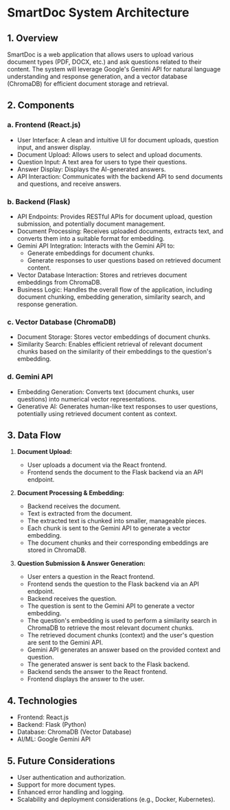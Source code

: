 # SmartDoc System Architecture

## 1. Overview
SmartDoc is a web application that allows users to upload various document types (PDF, DOCX, etc.) and ask questions related to their content. The system will leverage Google's Gemini API for natural language understanding and response generation, and a vector database (ChromaDB) for efficient document storage and retrieval.

## 2. Components

### a. Frontend (React.js)
- User Interface: A clean and intuitive UI for document uploads, question input, and answer display.
- Document Upload: Allows users to select and upload documents.
- Question Input: A text area for users to type their questions.
- Answer Display: Displays the AI-generated answers.
- API Interaction: Communicates with the backend API to send documents and questions, and receive answers.

### b. Backend (Flask)
- API Endpoints: Provides RESTful APIs for document upload, question submission, and potentially document management.
- Document Processing: Receives uploaded documents, extracts text, and converts them into a suitable format for embedding.
- Gemini API Integration: Interacts with the Gemini API to:
    - Generate embeddings for document chunks.
    - Generate responses to user questions based on retrieved document content.
- Vector Database Interaction: Stores and retrieves document embeddings from ChromaDB.
- Business Logic: Handles the overall flow of the application, including document chunking, embedding generation, similarity search, and response generation.

### c. Vector Database (ChromaDB)
- Document Storage: Stores vector embeddings of document chunks.
- Similarity Search: Enables efficient retrieval of relevant document chunks based on the similarity of their embeddings to the question's embedding.

### d. Gemini API
- Embedding Generation: Converts text (document chunks, user questions) into numerical vector representations.
- Generative AI: Generates human-like text responses to user questions, potentially using retrieved document content as context.

## 3. Data Flow

1. **Document Upload:**
    - User uploads a document via the React frontend.
    - Frontend sends the document to the Flask backend via an API endpoint.

2. **Document Processing & Embedding:**
    - Backend receives the document.
    - Text is extracted from the document.
    - The extracted text is chunked into smaller, manageable pieces.
    - Each chunk is sent to the Gemini API to generate a vector embedding.
    - The document chunks and their corresponding embeddings are stored in ChromaDB.

3. **Question Submission & Answer Generation:**
    - User enters a question in the React frontend.
    - Frontend sends the question to the Flask backend via an API endpoint.
    - Backend receives the question.
    - The question is sent to the Gemini API to generate a vector embedding.
    - The question's embedding is used to perform a similarity search in ChromaDB to retrieve the most relevant document chunks.
    - The retrieved document chunks (context) and the user's question are sent to the Gemini API.
    - Gemini API generates an answer based on the provided context and question.
    - The generated answer is sent back to the Flask backend.
    - Backend sends the answer to the React frontend.
    - Frontend displays the answer to the user.

## 4. Technologies
- Frontend: React.js
- Backend: Flask (Python)
- Database: ChromaDB (Vector Database)
- AI/ML: Google Gemini API

## 5. Future Considerations
- User authentication and authorization.
- Support for more document types.
- Enhanced error handling and logging.
- Scalability and deployment considerations (e.g., Docker, Kubernetes).

